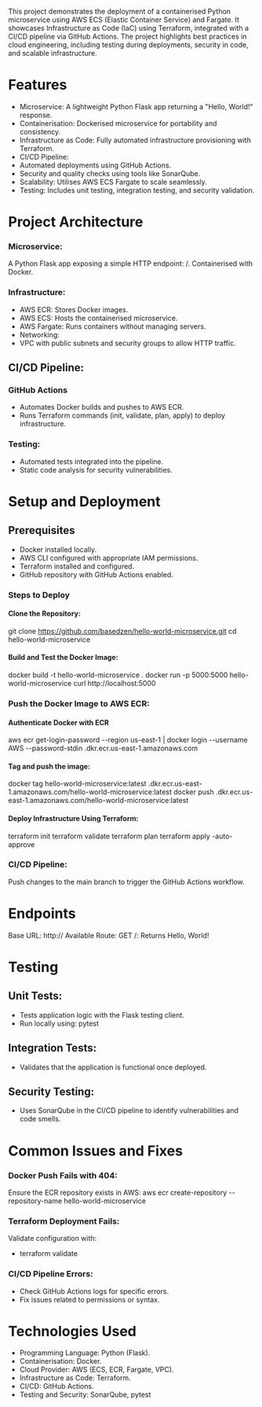 This project demonstrates the deployment of a containerised Python microservice using AWS ECS (Elastic Container Service) and Fargate. It showcases Infrastructure as Code (IaC) using Terraform, integrated with a CI/CD pipeline via GitHub Actions.
The project highlights best practices in cloud engineering, including testing during deployments, security in code, and scalable infrastructure.

# Features
* Microservice: A lightweight Python Flask app returning a "Hello, World!" response.
* Containerisation: Dockerised microservice for portability and consistency.
* Infrastructure as Code: Fully automated infrastructure provisioning with Terraform.
* CI/CD Pipeline:
* Automated deployments using GitHub Actions.
* Security and quality checks using tools like SonarQube.
* Scalability: Utilises AWS ECS Fargate to scale seamlessly.
* Testing: Includes unit testing, integration testing, and security validation.

# Project Architecture
### Microservice:
A Python Flask app exposing a simple HTTP endpoint: /.
Containerised with Docker.
### Infrastructure:
* AWS ECR: Stores Docker images.
* AWS ECS: Hosts the containerised microservice.
* AWS Fargate: Runs containers without managing servers.
* Networking:
* VPC with public subnets and security groups to allow HTTP traffic.
## CI/CD Pipeline:
### GitHub Actions
* Automates Docker builds and pushes to AWS ECR.
* Runs Terraform commands (init, validate, plan, apply) to deploy infrastructure.
### Testing:
* Automated tests integrated into the pipeline.
* Static code analysis for security vulnerabilities.
# Setup and Deployment
## Prerequisites
* Docker installed locally.
* AWS CLI configured with appropriate IAM permissions.
* Terraform installed and configured.
* GitHub repository with GitHub Actions enabled.
### Steps to Deploy
#### Clone the Repository:
git clone https://github.com/basedzen/hello-world-microservice.git
cd hello-world-microservice
#### Build and Test the Docker Image:
docker build -t hello-world-microservice .
docker run -p 5000:5000 hello-world-microservice
curl http://localhost:5000
### Push the Docker Image to AWS ECR:
#### Authenticate Docker with ECR
aws ecr get-login-password --region us-east-1 | docker login --username AWS --password-stdin <account-id>.dkr.ecr.us-east-1.amazonaws.com
#### Tag and push the image:
docker tag hello-world-microservice:latest <account-id>.dkr.ecr.us-east-1.amazonaws.com/hello-world-microservice:latest
docker push <account-id>.dkr.ecr.us-east-1.amazonaws.com/hello-world-microservice:latest
#### Deploy Infrastructure Using Terraform:
terraform init
terraform validate
terraform plan
terraform apply -auto-approve
### CI/CD Pipeline:
Push changes to the main branch to trigger the GitHub Actions workflow.
# Endpoints
Base URL: http://<ECS-Service-Endpoint>
Available Route:
GET /: Returns Hello, World!
# Testing
## Unit Tests:
* Tests application logic with the Flask testing client.
* Run locally using:
pytest
## Integration Tests:
* Validates that the application is functional once deployed.
## Security Testing:
* Uses SonarQube in the CI/CD pipeline to identify vulnerabilities and code smells.
# Common Issues and Fixes
### Docker Push Fails with 404:
Ensure the ECR repository exists in AWS:
aws ecr create-repository --repository-name hello-world-microservice
### Terraform Deployment Fails:
Validate configuration with:
* terraform validate
### CI/CD Pipeline Errors:
* Check GitHub Actions logs for specific errors.
* Fix issues related to permissions or syntax.
# Technologies Used
* Programming Language: Python (Flask).
* Containerisation: Docker.
* Cloud Provider: AWS (ECS, ECR, Fargate, VPC).
* Infrastructure as Code: Terraform.
* CI/CD: GitHub Actions.
* Testing and Security: SonarQube, pytest